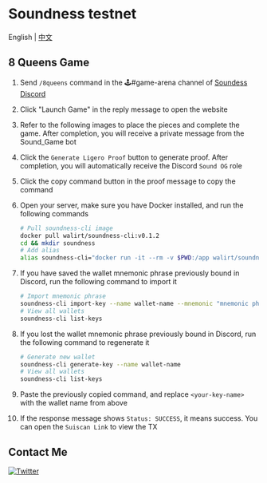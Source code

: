 # Soundness testnet
English | [中文](https://github.com/walirt/soundness-testnet/blob/main/README_zh.md)

## 8 Queens Game
1. Send `/8queens` command in the 🕹️#game-arena channel of [Soundess Discord](https://discord.gg/soundnesslabs)
2. Click "Launch Game" in the reply message to open the website
3. Refer to the following images to place the pieces and complete the game. After completion, you will receive a private message from the Sound_Game bot
4. Click the `Generate Ligero Proof` button to generate proof. After completion, you will automatically receive the Discord `Sound OG` role
5. Click the copy command button in the proof message to copy the command
6. Open your server, make sure you have Docker installed, and run the following commands
    ```bash
    # Pull soundness-cli image
    docker pull walirt/soundness-cli:v0.1.2
    cd && mkdir soundness
    # Add alias
    alias soundness-cli="docker run -it --rm -v $PWD:/app walirt/soundness-cli:v0.1.2" 
    ```

7. If you have saved the wallet mnemonic phrase previously bound in Discord, run the following command to import it
    ```bash
    # Import mnemonic phrase
    soundness-cli import-key --name wallet-name --mnemonic "mnemonic phrase"
    # View all wallets
    soundness-cli list-keys
    ```
8. If you lost the wallet mnemonic phrase previously bound in Discord, run the following command to regenerate it
    ```bash
    # Generate new wallet
    soundness-cli generate-key --name wallet-name
    # View all wallets
    soundness-cli list-keys
    ```
9. Paste the previously copied command, and replace `<your-key-name>` with the wallet name from above
10. If the response message shows `Status: SUCCESS`, it means success. You can open the `Suiscan Link` to view the TX

## Contact Me
[![Twitter](https://img.shields.io/twitter/url/https/twitter.com/walirttt.svg?style=social&label=Follow%20%40walirttt)](https://twitter.com/walirttt) 